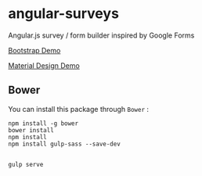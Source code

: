 
# angular-surveys
Angular.js survey / form builder inspired by Google Forms

[Bootstrap Demo](http://mwasiluk.github.io/angular-surveys)

[Material Design Demo](http://mwasiluk.github.io/angular-surveys/material)

## Bower

You can install this package through `Bower` :

    npm install -g bower
    bower install
    npm install
    npm install gulp-sass --save-dev

    
    gulp serve

<!-- ## Wiki -->
<!-- [Directives](https://github.com/mwasiluk/angular-surveys/wiki/Directives) -->
